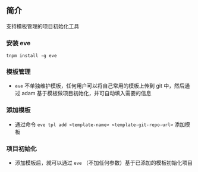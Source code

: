 ## 简介

支持模板管理的项目初始化工具

### 安装 eve

`tnpm install -g eve`

### 模板管理

+ `eve` 不单独维护模板，任何用户可以将自己常用的模板上传到 git 中，然后通过 adam 基于模板做项目初始化，并可自动填入需要的信息

### 添加模板

+ 通过命令 `eve tpl add <template-name> <template-git-repo-url>` 添加模板

### 项目初始化

+ 添加模板后，就可以通过 `eve` （不加任何参数）基于已添加的模板初始化项目
